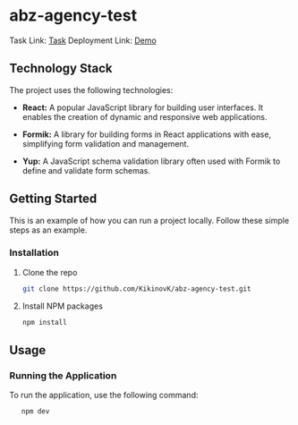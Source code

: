 # abz-agency-test

Task Link: [Task](https://drive.google.com/file/d/11XPGP9wrHB-B5aLlBCRLXHVA2yvM2QhY/view)
Deployment Link: [Demo](https://buyit-shop-f.netlify.app/)

## Technology Stack
The project uses the following technologies:

- **React:** A popular JavaScript library for building user interfaces. It enables the creation of dynamic and responsive web applications.

- **Formik:** A library for building forms in React applications with ease, simplifying form validation and management.

- **Yup:** A JavaScript schema validation library often used with Formik to define and validate form schemas.

## Getting Started

This is an example of how you can run a project locally. Follow these simple steps as an example.

### Installation

1. Clone the repo
   ```sh
   git clone https://github.com/KikinovK/abz-agency-test.git
   ```
3. Install NPM packages
   ```sh
   npm install
   ```

<!-- USAGE EXAMPLES -->
## Usage

### Running the Application

To run the application, use the following command:
```sh
   npm dev
```
